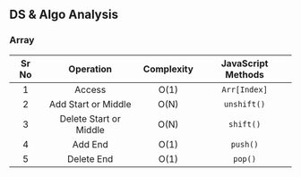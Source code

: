 ## DS & Algo Analysis 

### Array 

|Sr No | Operation | Complexity |JavaScript Methods | 
|:----:|:---------:|:----------:|:-----------------:|
|1| Access                 | O(1) | `Arr[Index]` | 
|2| Add Start or Middle    | O(N) | `unshift()`  | 
|3| Delete Start or Middle | O(N) | `shift()`    | 
|4| Add End                | O(1) | `push()`     | 
|5| Delete End             | O(1) | `pop()`      |  

